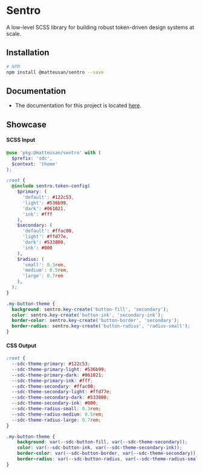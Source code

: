 # Sentro
A low-level SCSS library for building robust token-driven design systems at scale.

## Installation
```sh
# NPM
npm install @matteusan/sentro --save
```

## Documentation
- The documentation for this project is located [here](https://sentro.matteusan.com/docs).

## Showcase
#### SCSS Input
```scss
@use 'pkg:@matteusan/sentro' with (
  $prefix: 'sdc',
  $context: 'theme'
);

:root {
  @include sentro.token-config(
    $primary: (
      'default': #122c53,
      'light': #536b99,
      'dark': #061021,
      'ink': #fff
    ),
    $secondary: (
      'default': #ffac00,
      'light': #ffd77e,
      'dark': #533800,
      'ink': #000
    ),
    $radius: (
      'small': 0.3rem,
      'medium': 0.5rem,
      'large': 0.7rem
    ),
  );
}

.my-button-theme {
  background: sentro.key-create('button-fill', 'secondary');
  color: sentro.key-create('button-ink', 'secondary-ink');
  border-color: sentro.key-create('button-border', 'secondary');
  border-radius: sentro.key-create('button-radius', 'radius-small');
}
```

#### CSS Output
```css
:root {
  --sdc-theme-primary: #122c53;
  --sdc-theme-primary-light: #536b99;
  --sdc-theme-primary-dark: #061021;
  --sdc-theme-primary-ink: #fff;
  --sdc-theme-secondary: #ffac00;
  --sdc-theme-secondary-light: #ffd77e;
  --sdc-theme-secondary-dark: #533800;
  --sdc-theme-secondary-ink: #000;
  --sdc-theme-radius-small: 0.3rem;
  --sdc-theme-radius-medium: 0.5rem;
  --sdc-theme-radius-large: 0.7rem;
}

.my-button-theme {
    background: var(--sdc-button-fill, var(--sdc-theme-secondary));
    color: var(--sdc-button-ink, var(--sdc-theme-secondary-ink));
    border-color: var(--sdc-button-border, var(--sdc-theme-secondary));
    border-radius: var(--sdc-button-radius, var(--sdc-theme-radius-small));
}
```
